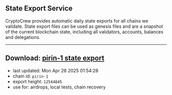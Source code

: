 ## State Export Service
CryptoCrew provides automatic daily state exports for all chains we validate. State export files can be used as genesis files and are a snapshot of the current blockchain state, including all validators, accounts, balances and delegations.

---
**Download: [pirin-1 state export](https://dl-eu2.ccvalidators.com/SERVICE/nolus/pirin-1_export_12544845.json)**
---

- last updated: Mon Apr 28 2025 01:54:28
- chain id: `pirin-1`
- export height: `12544845`
- use for: airdrops, local tests, chain recovery
